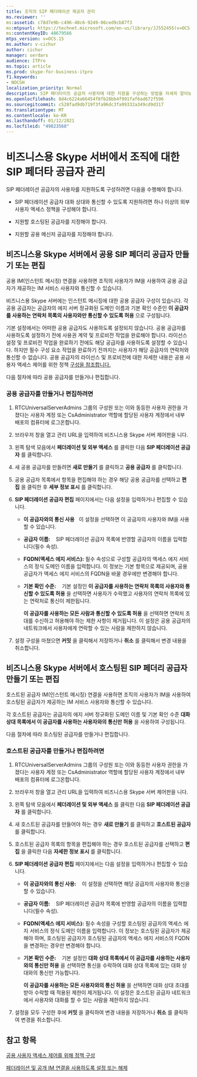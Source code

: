 ```yaml
---
title: 조직의 SIP 페더레이션 제공자 관리
ms.reviewer: ''
ms:assetid: c78d7e9b-c496-40c6-9249-06ced9cb87f3
ms:mtpsurl: https://technet.microsoft.com/en-us/library/JJ552455(v=OCS.15)
ms:contentKeyID: 48679566
mtps_version: v=OCS.15
ms.author: v-cichur
author: cichur
manager: serdars
audience: ITPro
ms.topic: article
ms.prod: skype-for-business-itpro
f1.keywords:
- NOCSH
localization_priority: Normal
description: SIP 페더타이트 공급자 사용자에 대한 지원을 구성하는 방법을 자세히 알아보고,
ms.openlocfilehash: 8d4c6224a66454f8fb28bb4f991faf6ad672f596
ms.sourcegitcommit: c528fad9db719f3fa96dc3fa99332a349cd9d317
ms.translationtype: MT
ms.contentlocale: ko-KR
ms.lasthandoff: 01/12/2021
ms.locfileid: "49823568"
---
```

# <a name="manage-sip-federated-providers-for-your-organization-in-skype-for-business-server"></a>비즈니스용 Skype 서버에서 조직에 대한 SIP 페더타 공급자 관리

SIP 페더레이션 공급자의 사용자를 지원하도록 구성하려면 다음을 수행해야 합니다.

  - SIP 페더레이션 공급자 대화 상대와 통신할 수 있도록 지원하려면 하나 이상의 외부 사용자 액세스 정책을 구성해야 합니다.

  - 지원할 호스팅된 공급자를 지정해야 합니다.

  - 지원할 공용 메신저 공급자를 지정해야 합니다.

## <a name="create-or-edit-public-sip-federated-providers-in-skype-for-business-server"></a>비즈니스용 Skype 서버에서 공용 SIP 페더리 공급자 만들기 또는 편집

공용 IM(인스턴트 메시징) 연결을 사용하면 조직의 사용자가 IM을 사용하여 공용 공급자가 제공하는 IM 서비스 사용자와 통신할 수 있습니다.

비즈니스용 Skype 서버에는 인스턴트 메시징에 대한 공용 공급자 구성이 있습니다. 각 공용 공급자는 공급자의 에지 서버 정규화된 도메인 이름과 기본 확인 수준인 **이 공급자를 사용하는 연락처 목록의 사용자와만 통신할 수 있도록 허용** 으로 구성됩니다.

기본 설정에서는 어떠한 공용 공급자도 사용하도록 설정되지 않습니다. 공용 공급자를 사용하도록 설정하기 전에 사용권 계약 및 프로비전 작업을 완료해야 합니다. 라이선스 설정 및 프로비전 작업을 완료하기 전에도 해당 공급자를 사용하도록 설정할 수 있습니다. 하지만 필수 구성 요소 작업을 완료하기 전까지는 사용자가 해당 공급자의 연락처와 통신할 수 없습니다. 공용 공급자의 라이선스 및 프로비전에 대한 자세한 내용은 공용 사용자 액세스 제어를 위한 정책 [구성을 참조합니다.](../external-access-policies/configure-policies-to-control-public-user-access.md)

다음 절차에 따라 공용 공급자를 만들거나 편집합니다.


### <a name="to-create-or-edit-public-providers"></a>공용 공급자를 만들거나 편집하려면

1.  RTCUniversalServerAdmins 그룹의 구성원 또는 이와 동등한 사용자 권한을 가졌다는 사용자 계정 또는 CsAdministrator 역할에 할당된 사용자 계정에서 내부 배포의 컴퓨터에 로그온합니다.

2.  브라우저 창을 열고 관리 URL을 입력하여 비즈니스용 Skype 서버 제어판을 니다. 

3.  왼쪽 탐색 모음에서 **페더레이션 및 외부 액세스** 를 클릭한 다음 **SIP 페더레이션 공급자** 를 클릭합니다.

4.  새 공용 공급자를 만들려면 **새로 만들기** 를 클릭하고 **공용 공급자** 를 클릭합니다.

5.  공용 공급자 목록에서 항목을 편집해야 하는 경우 해당 공용 공급자를 선택하고 **편집** 을 클릭한 후 **세부 정보 표시** 를 클릭합니다.

6.  **SIP 페더레이션 공급자 편집** 페이지에서는 다음 설정을 입력하거나 편집할 수 있습니다.
    
      - **이 공급자와의 통신 사용**   이 설정을 선택하면 이 공급자의 사용자와 IM을 사용할 수 있습니다.
    
      - **공급자 이름:**    SIP 페더레이션 공급자 목록에 반영할 공급자의 이름을 입력합니다(필수 속성).
    
      - **FQDN(액세스 에지 서비스):**   필수 속성으로 구성할 공급자의 액세스 에지 서비스의 정식 도메인 이름을 입력합니다. 이 정보는 기본 항목으로 제공되며, 공용 공급자가 액세스 에지 서비스의 FQDN을 바꿀 경우에만 변경해야 합니다.
    
      - **기본 확인 수준:**    기본 설정인 **이 공급자를 사용하는 연락처 목록의 사용자와 통신할 수 있도록 허용** 을 선택하면 사용자가 수락했고 사용자의 연락처 목록에 있는 연락처로 통신이 제한됩니다.
        
        **이 공급자를 사용하는 모든 사람과 통신할 수 있도록 허용** 을 선택하면 연락처 초대를 수신하고 허용해야 하는 제한 사항이 제거됩니다. 이 설정은 공용 공급자의 네트워크에서 사용자에게 연락할 수 있는 사람을 제한하지 않습니다.

7.  설정 구성을 마쳤으면 **커밋** 을 클릭해서 저장하거나 **취소** 를 클릭해서 변경 내용을 취소합니다.

## <a name="create-or-edit-hosted-sip-federated-providers-in-skype-for-business-server"></a>비즈니스용 Skype 서버에서 호스팅된 SIP 페더리 공급자 만들기 또는 편집

호스트된 공급자 IM(인스턴트 메시징) 연결을 사용하면 조직의 사용자가 IM을 사용하여 호스팅된 공급자가 제공하는 IM 서비스 사용자와 통신할 수 있습니다.

각 호스트된 공급자는 공급자의 에지 서버 정규화된 도메인 이름 및 기본 확인 수준 **대화 상대 목록에서 이 공급자를 사용하는 사용자와의 통신만 허용** 을 사용하여 구성됩니다.

다음 절차에 따라 호스팅된 공급자를 만들거나 편집합니다.

### <a name="to-create-or-edit-hosted-providers"></a>호스트된 공급자를 만들거나 편집하려면

1.  RTCUniversalServerAdmins 그룹의 구성원 또는 이와 동등한 사용자 권한을 가졌다는 사용자 계정 또는 CsAdministrator 역할에 할당된 사용자 계정에서 내부 배포의 컴퓨터에 로그온합니다.

2.  브라우저 창을 열고 관리 URL을 입력하여 비즈니스용 Skype 서버 제어판을 니다. 

3.  왼쪽 탐색 모음에서 **페더레이션 및 외부 액세스** 를 클릭한 다음 **SIP 페더레이션 공급자** 를 클릭합니다.

4.  새 호스트된 공급자를 만들어야 하는 경우 **새로 만들기** 를 클릭하고 **호스트된 공급자** 를 클릭합니다.

5.  호스트된 공급자 목록의 항목을 편집해야 하는 경우 호스트된 공급자를 선택하고 **편집** 을 클릭한 다음 **자세한 정보 표시** 를 클릭합니다.

6.  **SIP 페더레이션 공급자 편집** 페이지에서는 다음 설정을 입력하거나 편집할 수 있습니다.
    
      - **이 공급자와의 통신 사용:**    이 설정을 선택하면 해당 공급자의 사용자와 통신을 할 수 있습니다.
    
      - **공급자 이름:**    SIP 페더레이션 공급자 목록에 반영할 공급자의 이름을 입력합니다(필수 속성).
    
      - **FQDN(액세스 에지 서비스):**   필수 속성을 구성할 호스팅된 공급자의 액세스 에지 서비스의 정식 도메인 이름을 입력합니다. 이 정보는 호스팅된 공급자가 제공해야 하며, 호스팅된 공급자가 호스팅된 공급자의 액세스 에지 서비스의 FQDN을 변경하는 경우만 변경해야 합니다.
    
      - **기본 확인 수준:**    기본 설정인 **대화 상대 목록에서 이 공급자를 사용하는 사용자와의 통신만 허용** 을 선택하면 통신을 수락하여 대화 상대 목록에 있는 대화 상대와의 통신만 가능합니다.
        
        **이 공급자를 사용하는 모든 사용자와의 통신 허용** 을 선택하면 대화 상대 초대를 받아 수락할 때 적용된 제한이 제거됩니다. 이 설정은 호스트된 공급자 네트워크에서 사용자와 대화를 할 수 있는 사람을 제한하지 않습니다.

7.  설정을 모두 구성한 후에 **커밋** 을 클릭하여 변경 내용을 저장하거나 **취소** 를 클릭하여 변경을 취소합니다.


## <a name="see-also"></a>참고 항목


[공용 사용자 액세스 제어를 위해 정책 구성](../external-access-policies/configure-policies-to-control-public-user-access.md)

[페더레이션 및 공개 IM 연결을 사용하도록 설정 또는 해제](../access-edge/enable-or-disable-federation-and-public-im-connectivity.md)

